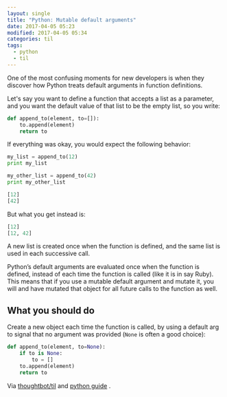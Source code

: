 ```yaml
---
layout: single
title: "Python: Mutable default arguments"
date: 2017-04-05 05:23
modified: 2017-04-05 05:34
categories: til
tags:
  - python
  - til
---
```


One of the most confusing moments for new developers is when they discover how
Python treats default arguments in function definitions.

Let's say you want to define a function that accepts a list as a parameter, and you
want the default value of that list to be the empty list, so you write:

```python
def append_to(element, to=[]):
    to.append(element)
    return to
```

If everything was okay, you would expect the following behavior:

```python
my_list = append_to(12)
print my_list

my_other_list = append_to(42)
print my_other_list
```

```python
[12]
[42]
```

But what you get instead is:

```python
[12]
[12, 42]
```

A new list is created once when the function is defined,
and the same list is used in each successive call.

Python’s default arguments are evaluated once when the function is defined,
instead of each time the function is called (like it is in say Ruby).
This means that if you use a mutable default argument and mutate it,
you will and have mutated that object for all future calls to the function as well.

## What you should do

Create a new object each time the function is called, by using a default arg to signal
that no argument was provided (`None` is often a good choice):

```python
def append_to(element, to=None):
    if to is None:
        to = []
    to.append(element)
    return to
```

Via [thoughtbot/til](https://github.com/thoughtbot/til)
and [python guide](https://docs.python-guide.org/writing/gotchas/)
.
